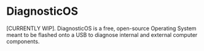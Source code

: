# DiagnosticOS
[CURRENTLY WIP]. DiagnosticOS is a free, open-source Operating System meant to be flashed onto a USB to diagnose internal and external computer components.
